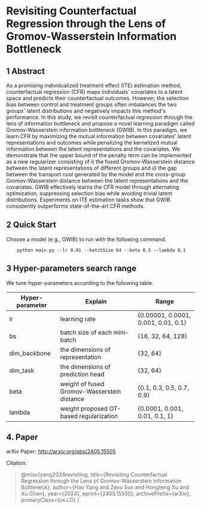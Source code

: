 # Revisiting Counterfactual Regression through the Lens of Gromov-Wasserstein Information Bottleneck

## 1 Abstract

As a promising individualized treatment effect (ITE) estimation method, counterfactual regression (CFR) maps individuals' covariates to a latent space and predicts their counterfactual outcomes. 
However, the selection bias between control and treatment groups often imbalances the two groups' latent distributions and negatively impacts this method's performance.
In this study, we revisit counterfactual regression through the lens of information bottleneck and propose a novel learning paradigm called Gromov-Wasserstein information bottleneck (GWIB).
In this paradigm, we learn CFR by maximizing the mutual information between covariates' latent representations and outcomes while penalizing the kernelized mutual information between the latent representations and the covariates.
We demonstrate that the upper bound of the penalty term can be implemented as a new regularizer consisting of $i)$ the fused Gromov-Wasserstein distance between the latent representations of different groups and $ii)$ the gap between the transport cost generated by the model and the cross-group Gromov-Wasserstein distance between the latent representations and the covariates. 
GWIB effectively learns the CFR model through alternating optimization, suppressing selection bias while avoiding trivial latent distributions. 
Experiments on ITE estimation tasks show that GWIB consistently outperforms state-of-the-art CFR methods.

## 2 Quick Start

Choose a model (e.g., GWIB) to run with the following command.

```
    python main.py --lr 0.01 --batchSize 64 --beta 0.5 --lambda 0.1
```


## 3 Hyper-parameters search range

We tune hyper-parameters according to the following table.

| Hyper-parameter | Explain                                     | Range                                 |
| --------------- | ------------------------------------------- | ------------------------------------- |
| lr              | learning rate                               | \{0.00001, 0.0001, 0.001, 0.01, 0.1\} |
| bs              | batch size of each mini-batch               | \{16, 32, 64, 128\}                   |
| dim_backbone    | the dimensions of representation            | \{32, 64\}                            |
| dim_task        | the dimensions of prediction head           | \{32, 64\}                            |
| beta            | weight of fused Gromov-Wasserstein distance | \{0.1, 0.3, 0.5, 0.7, 0.9\}           |
| lambda          | weight proposed OT-based regularization     | \{0.0001, 0.001, 0.01, 0.1, 1\}       |

## 4. Paper
arXiv Paper: http://arxiv.org/abs/2405.15505

Citation:
> @misc{yang2024revisiting,
      title={Revisiting Counterfactual Regression through the Lens of Gromov-Wasserstein Information Bottleneck}, 
      author={Hao Yang and Zexu Sun and Hongteng Xu and Xu Chen},
      year={2024},
      eprint={2405.15505},
      archivePrefix={arXiv},
      primaryClass={cs.LG}
}
